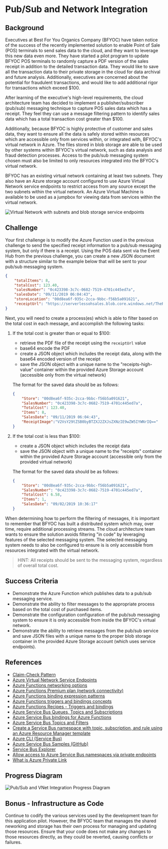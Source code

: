 # Pub/Sub and Network Integration

## Background

Executives at Best For You Organics Company (BFYOC) have taken notice of the success of the recently implemented solution to enable Point of Sale (POS) terminals to send sales data to the cloud, and they want to leverage this new data even more. They have started a pilot program to update BFYOC POS terminals to randomly capture a PDF version of the sales receipt in addition to the detailed transaction data.  They would like to save all the transaction data to their private storage in the cloud for data archival and future analysis.  Additionally, executives are concerned about the potential for fraudulent transactions, and would like to add additional rigor for transactions which exceed $100.

After learning of the executive's high-level requirements, the cloud architecture team has decided to implement a publisher/subscriber (pub/sub) messaging technique to capture POS sales data which has a receipt.  They feel they can use a message filtering pattern to identify sales data which has a total transaction cost greater than $100.  

Additionally, because BFYOC is highly protective of customer and sales data, they want to ensure all the data is safely stored within resources which are accessible only from services within, or integrated with, BFYOC's virtual network in Azure. The files stored in blob storage are able to be used by other systems within BFYOC's virtual network, such as data analysis and fraud detection processes. Access to the pub/sub messaging system chosen must also be limited to only resources integrated into the BFYOC's virtual network.

BFYOC has an existing virtual network containing at least two subnets.  They also have an Azure storage account configured to use Azure Virtual Network service endpoints to restrict access from any source except the two subnets within the virtual network.  An Azure Virtual Machine is available to be used as a jumpbox for viewing data from services within the virtual network.

![Virtual Network with subnets and blob storage service endpoints](https://serverlessoh.azureedge.net/public/pubsub-and-vnet-integration-virtual-network-diagram.png)

## Challenge

Your first challenge is to modify the Azure Function used in the previous challenge to send the specified receipt information to a pub/sub messaging system, but only if there is a receipt.  Using the POS data sent via the Event Hub from the previous challenge, you can create a new JSON document with a structure similar to the example below that will be sent to your pub/sub messaging system.

```JSON
{
    "totalItems": 8,
    "totalCost": 123.40,
    "salesNumber": "0c423398-3c7c-0682-7519-4701c445ed7a",
    "salesDate": "09/11/2019 06:04:43",
    "storeLocation": "00d8ea6f-935c-2cca-9bbc-f56b5a091621",
    "receiptUrl": "https://serverlessohsales.blob.core.windows.net/TheReceipt.pdf"
}
```

Next, you will need to create a process(es) which is able to filter based on the total cost in each message, and accomplish the following tasks:

1. If the total cost is greater than or equal to $100:

    * retrieve the PDF file of the receipt using the ```receiptUrl``` value
    * base64 encode the PDF
    * create a JSON object which includes the receipt data, along with the base64 encoded version of the receipt
    * save the JSON object with a unique name to the "receipts-high-value" container within the provided Azure Storage account (accessible only from the virtual network)

    The format for the saved data should be as follows:

    ```JSON
    {
        "Store": "00d8ea6f-935c-2cca-9bbc-f56b5a091621",
        "SalesNumber": "0c423398-3c7c-0682-7519-4701c445ed7a",
        "TotalCost": 123.40,
        "Items": 8,
        "SalesDate": "09/11/2019 06:04:43",
        "ReceiptImage":"V2VsY29tZSB0byBTZXJ2ZXJsZXNzIE9wZW5IYWNrIQ=="
    }
    ```

2. If the total cost is less than $100:

    * create a JSON object which includes the receipt data
    * save the JSON object with a unique name to the "receipts" container within the provided Azure Storage account (accessible only from the provided virtual network)

    The format for the saved data should be as follows:

    ```JSON
    {
        "Store": "00d8ea6f-935c-2cca-9bbc-f56b5a091621",
        "SalesNumber": "0c423398-3c7c-0682-7519-4701c445ed7a",
        "TotalCost": 6.58,
        "Items": 1,
        "SalesDate": "09/02/2019 10:36:17"
    }
    ```

When determining how to perform the filtering of messages, it is important to remember that BFYOC has built a distributed system which may, over time, require additional processing streams.  The cloud architecture team wants to ensure the solution avoids filtering "in code" by leveraging features of the selected messaging system. The selected messaging system needs to also be configured to ensure is is only accessible from resources integrated with the virtual network.

>HINT: All receipts should be sent to the messaging system, regardless of overall total cost.

## Success Criteria

* Demonstrate the Azure Function which publishes data to a pub/sub messaging service.
* Demonstrate the ability to filter messages to the appropriate process based on the total cost of purchased items.
* Demonstrate the configuration configuration of the pub/sub messaging system to ensure it is only accessible from inside the BFYOC's virtual network.
* Demonstrate the ability to retrieve messages from the pub/sub service and save JSON files with a unique name to the proper blob storage container in the provided Azure Storage account (which uses service endpoints).

## References

* [Claim-Check Pattern](https://docs.microsoft.com/azure/architecture/patterns/claim-check)
* [Azure Virtual Network Service Endpoints](https://docs.microsoft.com/azure/virtual-network/virtual-network-service-endpoints-overview)
* [Azure Functions networking options](https://docs.microsoft.com/azure/azure-functions/functions-networking-options)
* [Azure Functions Premium plan (network connectivity)](https://docs.microsoft.com/azure/azure-functions/functions-premium-plan#private-network-connectivity)
* [Azure Functions binding expression patterns](https://docs.microsoft.com/azure/azure-functions/functions-bindings-expressions-patterns#create-guids)
* [Azure Functions triggers and bindings concepts](https://docs.microsoft.com/azure/azure-functions/functions-triggers-bindings)
* [Azure Functions Recipes - Triggers and bindings](https://docs.microsoft.com/sandbox/functions-recipes/triggers-bindings)
* [Azure Service Bus Queues, Topics and Subscriptions](https://docs.microsoft.com/azure/service-bus-messaging/service-bus-queues-topics-subscriptions)
* [Azure Service Bus bindings for Azure Functions](https://docs.microsoft.com/azure/azure-functions/functions-bindings-service-bus)
* [Azure Service Bus Topics and Filters](https://docs.microsoft.com/azure/service-bus-messaging/topic-filters)
* [Create a Service Bus namespace with topic, subscription, and rule using an Azure Resource Manager template](https://docs.microsoft.com/azure/service-bus-messaging/service-bus-resource-manager-namespace-topic-with-rule)
* [Azure CLI (Service Bus)](https://docs.microsoft.com/cli/azure/servicebus/topic/subscription/rule?view=azure-cli-latest
)
* [Azure Service Bus Samples (GitHub)](https://github.com/Azure/azure-service-bus/tree/master/samples)
* [Service Bus Explorer](https://github.com/paolosalvatori/ServiceBusExplorer)
* [Allow access to Azure Service Bus namespaces via private endpoints](https://docs.microsoft.com/azure/service-bus-messaging/private-link-service#:~:text=If%20you%20already%20have%20an%20existing%20namespace%2C%20you,which%20you%20want%20to%20add%20a%20private%20endpoint.)
* [What is Azure Private Link](https://docs.microsoft.com/azure/private-link/private-link-overview)

## Progress Diagram

![Pub/Sub and VNet Integration Progress Diagram](https://serverlessoh.azureedge.net/public/pubsub-and-vnet-integration-progress-diagram.jpg)

## Bonus - Infrastructure as Code

Continue to codify the various services used by the development team for this application pilot. However, the BFYOC team that manages the shared neworking and storage has their own process for managing and updating those resources.  Ensure that your code does not make any changes to those resources directly, as they could be reverted, causing conflicts or failures.

